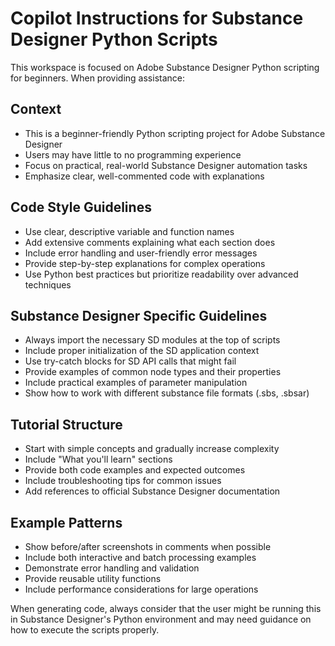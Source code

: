 <!-- Use this file to provide workspace-specific custom instructions to Copilot. For more details, visit https://code.visualstudio.com/docs/copilot/copilot-customization#_use-a-githubcopilotinstructionsmd-file -->

# Copilot Instructions for Substance Designer Python Scripts

This workspace is focused on Adobe Substance Designer Python scripting for beginners. When providing assistance:

## Context
- This is a beginner-friendly Python scripting project for Adobe Substance Designer
- Users may have little to no programming experience
- Focus on practical, real-world Substance Designer automation tasks
- Emphasize clear, well-commented code with explanations

## Code Style Guidelines
- Use clear, descriptive variable and function names
- Add extensive comments explaining what each section does
- Include error handling and user-friendly error messages
- Provide step-by-step explanations for complex operations
- Use Python best practices but prioritize readability over advanced techniques

## Substance Designer Specific Guidelines
- Always import the necessary SD modules at the top of scripts
- Include proper initialization of the SD application context
- Use try-catch blocks for SD API calls that might fail
- Provide examples of common node types and their properties
- Include practical examples of parameter manipulation
- Show how to work with different substance file formats (.sbs, .sbsar)

## Tutorial Structure
- Start with simple concepts and gradually increase complexity
- Include "What you'll learn" sections
- Provide both code examples and expected outcomes
- Include troubleshooting tips for common issues
- Add references to official Substance Designer documentation

## Example Patterns
- Show before/after screenshots in comments when possible
- Include both interactive and batch processing examples
- Demonstrate error handling and validation
- Provide reusable utility functions
- Include performance considerations for large operations

When generating code, always consider that the user might be running this in Substance Designer's Python environment and may need guidance on how to execute the scripts properly.
